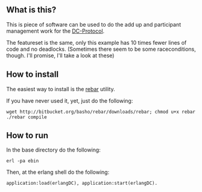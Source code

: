 What is this?
-------------

This is piece of software can be used to do the add up and participant management work for the [DC-Protocol](https://github.com/klobs/dc--).

The featureset is the same, only this example has 10 times fewer lines of code and no deadlocks. (Sometimes there seem to be some raceconditions, though. I'll promise, I'll take a look at these)

How to install
--------------

The easiest way to install is the [rebar](https://bitbucket.org/basho/rebar/wiki/Home) utility.

If you have never used it, yet, just do the following:

	wget http://bitbucket.org/basho/rebar/downloads/rebar; chmod u+x rebar
	./rebar compile

How to run
----------

In the base directory do the following:
	
	erl -pa ebin

Then, at the erlang shell do the following:

	application:load(erlangDC), application:start(erlangDC).

